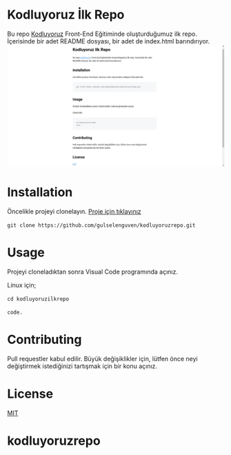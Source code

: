 
# Kodluyoruz İlk Repo

Bu repo [Kodluyoruz](https://www.kodluyoruz.org/) Front-End Eğitiminde oluşturduğumuz ilk repo. İçerisinde bir adet README dosyası, bir adet de index.html barındırıyor.
![Proje](https://raw.githubusercontent.com/Kodluyoruz/taskforce/main/git/odev1/figures/markdown.png)

# Installation

Öncelikle projeyi clonelayın.   [Proje için tıklayınız](https://github.com/gulselenguven/kodluyoruzrepo.git)

`git clone https://github.com/gulselenguven/kodluyoruzrepo.git`

# Usage

Projeyi cloneladıktan sonra Visual Code programında açınız.

Linux için;

`cd kodluyoruzilkrepo`

`code.`

# Contributing

Pull requestler kabul edilir. Büyük değişiklikler için, lütfen önce neyi değiştirmek istediğinizi tartışmak için bir konu açınız.

# License

[MIT](https://choosealicense.com/licenses/mit/)
# kodluyoruzrepo
